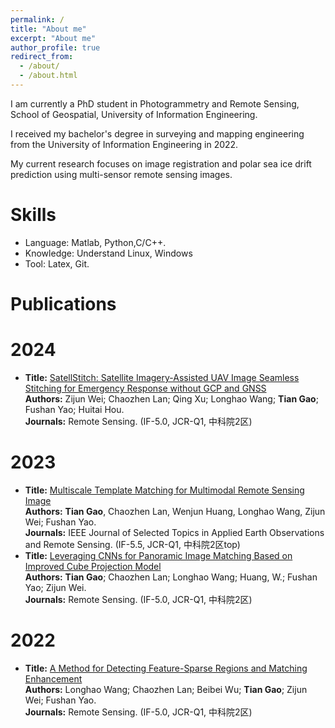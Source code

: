 ```yaml
---
permalink: /
title: "About me"
excerpt: "About me"
author_profile: true
redirect_from: 
  - /about/
  - /about.html
---
```


I am currently a PhD student in Photogrammetry and Remote Sensing, School of Geospatial, University of Information Engineering.

I received my bachelor's degree in surveying and mapping engineering from the University of Information Engineering in 2022.

My current research focuses on image registration and polar sea ice drift prediction using multi-sensor remote sensing images.

Skills
======

- Language: Matlab, Python,C/C++.
- Knowledge: Understand Linux, Windows
- Tool: Latex, Git.

Publications
======

2024
======
*  **Title:** [SatellStitch: Satellite Imagery-Assisted UAV Image Seamless Stitching for Emergency Response without GCP and GNSS](https://www.mdpi.com/2072-4292/16/2/309)\
  **Authors:** Zijun Wei; Chaozhen Lan; Qing Xu; Longhao Wang; __Tian Gao__; Fushan Yao; Huitai Hou.\
  **Journals:** Remote Sensing. (IF-5.0, JCR-Q1, 中科院2区)

2023
======
* **Title:** [Multiscale Template Matching for Multimodal Remote Sensing Image](https://ieeexplore.ieee.org/document/10292840/metrics#metrics)\
  **Authors:** __Tian Gao__, Chaozhen Lan, Wenjun Huang, Longhao Wang, Zijun Wei; Fushan Yao.\
  **Journals:** IEEE Journal of Selected Topics in Applied Earth Observations and Remote Sensing. (IF-5.5, JCR-Q1, 中科院2区top)
* **Title:** [Leveraging CNNs for Panoramic Image Matching Based on Improved Cube Projection Model](https://www.mdpi.com/2072-4292/15/13/3411)\
  **Authors:** __Tian Gao__; Chaozhen Lan; Longhao Wang; Huang, W.; Fushan Yao; Zijun Wei.\
  **Journals:** Remote Sensing. (IF-5.0, JCR-Q1, 中科院2区)

2022
======
* **Title:** [A Method for Detecting Feature-Sparse Regions and Matching Enhancement](https://www.mdpi.com/2072-4292/14/24/6214)\
  **Authors:** Longhao Wang; Chaozhen Lan; Beibei Wu; __Tian Gao__; Zijun Wei; Fushan Yao.\
  **Journals:** Remote Sensing. (IF-5.0, JCR-Q1, 中科院2区)
